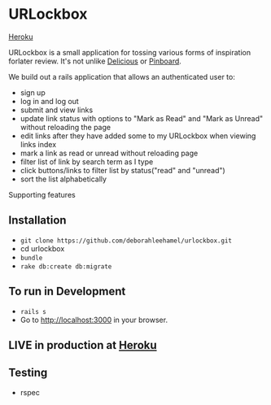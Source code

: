 # URLockbox

[Heroku](https://possessed-asylum-98254.herokuapp.com/)

URLockbox is a small application for tossing various forms of inspiration forlater review. It's not unlike [Delicious](https://delicious.com) or [Pinboard](http://pinboard.com).

We build out a rails application that allows an authenticated user to:
  * sign up
  * log in and log out
  * submit and view links
  * update link status with options to "Mark as Read" and "Mark as Unread" without reloading the page
  * edit links after they have added some to my URLockbox when viewing links index
  * mark a link as read or unread without reloading page
  * filter list of link by search term as I type
  * click buttons/links to filter list by status("read" and "unread")
  * sort the list alphabetically

  Supporting features

  ## Installation
  * `git clone https://github.com/deborahleehamel/urlockbox.git`
  *  cd urlockbox
  * `bundle`
  * `rake db:create db:migrate`

  ## To run in Development
  * `rails s`
  * Go to [http://localhost:3000](http://localhost:3000) in your browser.

  ## LIVE in production at [Heroku](https://possessed-asylum-98254.herokuapp.com/)

  ## Testing
  * rspec
